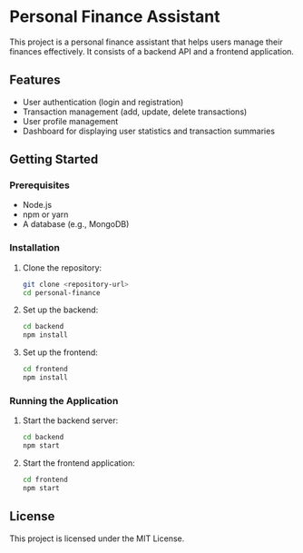 # Personal Finance Assistant

This project is a personal finance assistant that helps users manage their finances effectively. It consists of a backend API and a frontend application.

## Features

- User authentication (login and registration)
- Transaction management (add, update, delete transactions)
- User profile management
- Dashboard for displaying user statistics and transaction summaries

## Getting Started

### Prerequisites

- Node.js
- npm or yarn
- A database (e.g., MongoDB)

### Installation

1. Clone the repository:
   ```bash
   git clone <repository-url>
   cd personal-finance
   ```

2. Set up the backend:
   ```bash
   cd backend
   npm install
   ```

3. Set up the frontend:
   ```bash
   cd frontend
   npm install
   ```

### Running the Application

1. Start the backend server:
   ```bash
   cd backend
   npm start
   ```

2. Start the frontend application:
   ```bash
   cd frontend
   npm start
   ```

## License

This project is licensed under the MIT License.